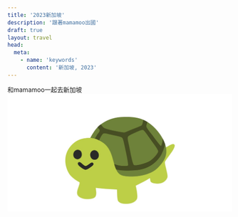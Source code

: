 ```yaml
---
title: '2023新加坡'
description: '跟著mamamoo出國'
draft: true
layout: travel
head:
  meta:
    - name: 'keywords'
      content: '新加坡, 2023'
---
```


和mamamoo一起去新加坡
![my image](/img/turtle.jpeg)
